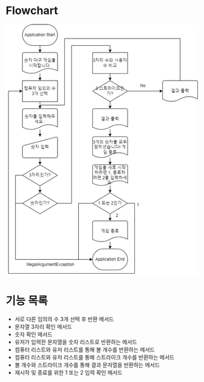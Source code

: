 # Flowchart
![image](image/flowchart.png)

# 기능 목록
- 서로 다른 임의의 수 3개 선택 후 반환 메서드
- 문자열 3자리 확인 메서드
- 숫자 확인 메서드
- 유저가 입력한 문자열을 숫자 리스트로 반환하는 메서드
- 컴퓨터 리스트와 유저 리스트를 통해 볼 개수를 반환하는 메서드
- 컴퓨터 리스트와 유저 리스트를 통해 스트라이크 개수를 반환하는 메서드
- 볼 개수와 스트라이크 개수를 통해 결과 문자열을 반환하는 메서드
- 재시작 및 종료를 위한 1 또는 2 입력 확인 메서드
